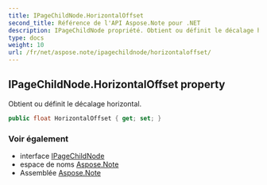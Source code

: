 ```yaml
---
title: IPageChildNode.HorizontalOffset
second_title: Référence de l'API Aspose.Note pour .NET
description: IPageChildNode propriété. Obtient ou définit le décalage horizontal.
type: docs
weight: 10
url: /fr/net/aspose.note/ipagechildnode/horizontaloffset/
---
```

## IPageChildNode.HorizontalOffset property

Obtient ou définit le décalage horizontal.

```csharp
public float HorizontalOffset { get; set; }
```

### Voir également

* interface [IPageChildNode](../)
* espace de noms [Aspose.Note](../../ipagechildnode/)
* Assemblée [Aspose.Note](../../../)


